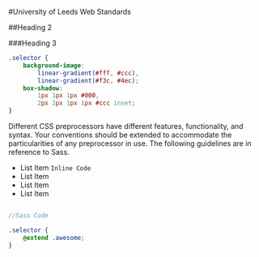 #University of Leeds Web Standards

##Heading 2

###Heading 3

```css
.selector {
    background-image:
        linear-gradient(#fff, #ccc),
        linear-gradient(#f3c, #4ec);
    box-shadow:
        1px 1px 1px #000,
        2px 2px 1px 1px #ccc inset;
}
```

Different CSS preprocessors have different features, functionality, and syntax.
Your conventions should be extended to accommodate the particularities of any
preprocessor in use. The following guidelines are in reference to Sass.

* List Item `Inline Code`
* List Item
* List Item
* List Item
  
```scss

//Sass Code

.selector {
    @extend .awesome;
}

```
